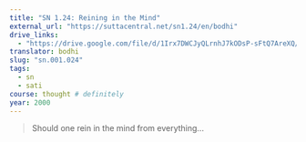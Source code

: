 ```yaml
---
title: "SN 1.24: Reining in the Mind"
external_url: "https://suttacentral.net/sn1.24/en/bodhi"
drive_links:
  - "https://drive.google.com/file/d/1Irx7DWCJyQLrnhJ7kODsP-sFtQ7AreXQ/view?usp=drivesdk"
translator: bodhi
slug: "sn.001.024"
tags:
  - sn
  - sati
course: thought # definitely
year: 2000
---
```


> Should one rein in the mind from everything...
